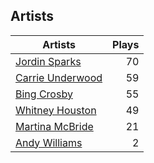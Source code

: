 ## Artists
Artists | Plays 
----- | -----: 
[Jordin Sparks](/artists/jordin-sparks-57699) | 70
[Carrie Underwood](/artists/carrie-underwood-89416) | 59
[Bing Crosby](/artists/bing-crosby-1864) | 55
[Whitney Houston](/artists/whitney-houston-87166) | 49
[Martina McBride](/artists/martina-mcbride-35319) | 21
[Andy Williams](/artists/andy-williams-16425) | 2


